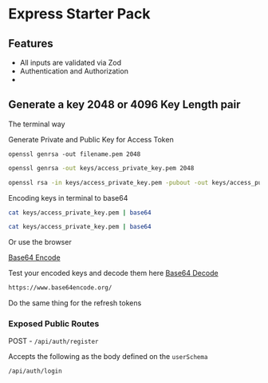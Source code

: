 # Express Starter Pack

## Features

- All inputs are validated via Zod
- Authentication and Authorization
-

## Generate a key 2048 or 4096 Key Length pair

The terminal way

Generate Private and Public Key for Access Token

`openssl genrsa -out filename.pem 2048`

```bash
openssl genrsa -out keys/access_private_key.pem 2048
```

```bash
openssl rsa -in keys/access_private_key.pem -pubout -out keys/access_public_key.pem
```

Encoding keys in terminal to base64

```bash
cat keys/access_private_key.pem | base64
```

```bash
cat keys/access_private_key.pem | base64
```

Or use the browser

[Base64 Encode](https://www.base64encode.org/)

Test your encoded keys and decode them here
[Base64 Decode](https://www.base64decode.org/)

```bash
https://www.base64encode.org/
```

Do the same thing for the refresh tokens

### Exposed Public Routes

POST - `/api/auth/register`

Accepts the following as the body defined on the `userSchema`

`/api/auth/login`

